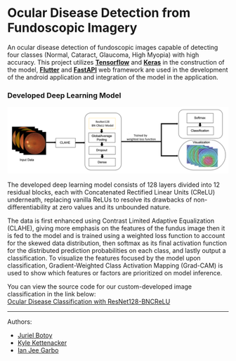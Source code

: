 # Ocular Disease Detection from Fundoscopic Imagery
 An ocular disease detection of fundoscopic images capable of detecting four classes (Normal, Cataract, Glaucoma, High Myopia) with high accuracy.
 This project utilizes **[Tensorflow](https://www.tensorflow.org/resources/learn-ml?gclid=Cj0KCQiA64GRBhCZARIsAHOLriIqnzLGQrh_xzVj4Cvr_VRB18TMXRIzqynmX__UxXfvbvyguQC2oY8aAuEPEALw_wcB)** and **[Keras](https://keras.io/)** in the construction of the model, **[Flutter](https://flutter.dev/)** and **[FastAPI](https://fastapi.tiangolo.com/)** web framework are used in the development of the android application and integration of the model in the application.

### Developed Deep Learning Model
![ResNet128-BNCReLU](https://github.com/JurYel/OcularDiseaseClassifier_App/blob/master/assets/model.PNG)

The developed deep learning model consists of 128 layers divided into 12 residual blocks, each with Concatenated Rectified Linear Units (CReLU) underneath, replacing vanilla ReLUs to resolve its drawbacks of non-differentiability at zero values and its unbounded nature. 

The data is first enhanced using Contrast Limited Adaptive Equalization (CLAHE), giving more emphasis on the features of the fundus image then it is fed to the model and is trained using a weighted loss function to account for the skewed data distribution, then softmax as its final activation function for the distributed prediction probabilities on each class, and lastly output a classification. To visualize the features focused by the model upon classification, Gradient-Weighted Class Activation Mapping (Grad-CAM) is used to show which features or factors are prioritized on model inference.

You can view the source code for our custom-developed image classification in the link below: <br>
[Ocular Disease Classification with ResNet128-BNCReLU](https://www.kaggle.com/code/juryel/ocular-disease-detection-with-resnet128-bncrelu)

----------------------
Authors:
* [Juriel Botoy](https://github.com/JurYel)
* [Kyle Kettenacker](https://github.com/klkettenacker)
* [Ian Jee Garbo](https://github.com/ejeegarbo)
 
